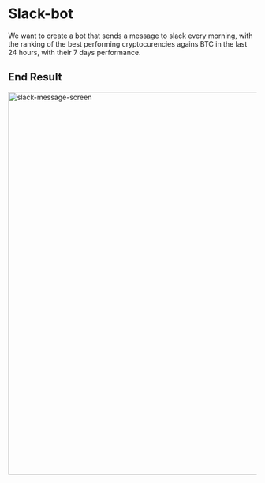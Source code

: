# Slack-bot

We want to create a bot that sends a message to slack every morning, with the ranking of the best performing cryptocurencies agains BTC in the last 24 hours, with their 7 days performance. 

## End Result
<img width="776" alt="slack-message-screen" src="https://user-images.githubusercontent.com/33679821/117642147-46b68480-b187-11eb-9970-ec72f86ad418.png">
